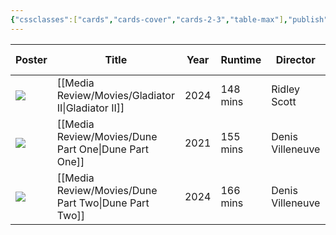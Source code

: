 ```yaml
---
{"cssclasses":["cards","cards-cover","cards-2-3","table-max"],"publish":true,"PassFrontmatter":true}
---
```


| Poster                                                                                                                  | Title                                                   | Year | Runtime  | Director         | Rating | Rotten Tomatoes | Box Office   |
| ----------------------------------------------------------------------------------------------------------------------- | ------------------------------------------------------- | ---- | -------- | ---------------- | ------ | --------------- | ------------ |
| ![](https://m.media-amazon.com/images/M/MV5BMWYzZTM5ZGQtOGE5My00NmM2LWFlMDEtMGNjYjdmOWM1MzA1XkEyXkFqcGc@._V1_SX300.jpg) | [[Media Review/Movies/Gladiator II\|Gladiator II]]   | 2024 | 148 mins | Ridley Scott     | ⭐ 6.3  | 🍅 75%          | N/A          |
| ![](https://m.media-amazon.com/images/M/MV5BNWIyNmU5MGYtZDZmNi00ZjAwLWJlYjgtZTc0ZGIxMDE4ZGYwXkEyXkFqcGc@._V1_SX300.jpg) | [[Media Review/Movies/Dune Part One\|Dune Part One]] | 2021 | 155 mins | Denis Villeneuve | ⭐ 8.4  | 🍅 83%          | $108,897,830 |
| ![](https://m.media-amazon.com/images/M/MV5BNTc0YmQxMjEtODI5MC00NjFiLTlkMWUtOGQ5NjFmYWUyZGJhXkEyXkFqcGc@._V1_SX300.jpg) | [[Media Review/Movies/Dune Part Two\|Dune Part Two]] | 2024 | 166 mins | Denis Villeneuve | ⭐ 9.1  | 🍅 92%          | $282,144,358 |

